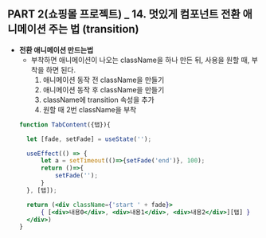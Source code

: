 ## PART 2(쇼핑몰 프로젝트) _ 14. 멋있게 컴포넌트 전환 애니메이션 주는 법 (transition)

- **전환 애니메이션 만드는법**
  - 부착하면 애니메이션이 나오는 className을 하나 만든 뒤, 사용을 원할 때, 부착을 하면 된다.
    1. 애니메이션 동작 전 className을 만들기
    2. 애니메이션 동작 후 className을 만들기
    3. className에 transition 속성을 추가
    4. 원할 때 2번 className을 부착
  ```jsx
  function TabContent({탭}){

    let [fade, setFade] = useState('');

    useEffect(() => {
        let a = setTimeout(()=>{setFade('end')}, 100);
        return ()=>{
            setFade('');
        }
    }, [탭]);

    return (<div className={'start ' + fade}>
        { [<div>내용0</div>, <div>내용1</div>, <div>내용2</div>][탭] }
    </div>)
  }
  ```
